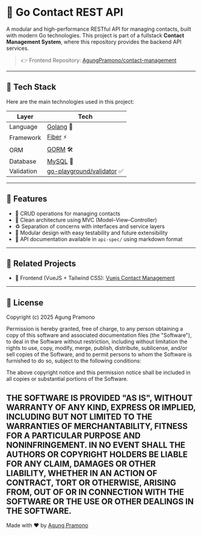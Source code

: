 # 📇 Go Contact REST API

A modular and high-performance RESTful API for managing contacts, built with modern Go technologies. This project is part of a fullstack **Contact Management System**, where this repository provides the backend API services.

> 👉 Frontend Repository: [AgungPramono/contact-management](https://github.com/AgungPramono/contact-management)

---

## 🚀 Tech Stack

Here are the main technologies used in this project:

| Layer         | Tech                                                                 |
|---------------|----------------------------------------------------------------------|
| Language      | [Golang](https://golang.org/) 🐹                                     |
| Framework     | [Fiber](https://gofiber.io/) ⚡                                       |
| ORM           | [GORM](https://gorm.io/) 🛠                                           |
| Database      | [MySQL](https://www.mysql.com/) 🐬                                    |
| Validation    | [go-playground/validator](https://github.com/go-playground/validator) ✅ |

---


## 🧪 Features

- 🧾 CRUD operations for managing contacts
- 🧠 Clean architecture using MVC (Model–View–Controller)
- ♻️ Separation of concerns with interfaces and service layers
- 🔄 Modular design with easy testability and future extensibility
- 📜 API documentation available in `api-spec/` using markdown format

---

## 🔗 Related Projects

- 🎨 Frontend (VueJS + Tailwind CSS): [Vuejs Contact Management](https://github.com/AgungPramono/contact-management)

---

## 📄 License

Copyright (c) 2025 Agung Pramono

Permission is hereby granted, free of charge, to any person obtaining a copy
of this software and associated documentation files (the "Software"), to deal
in the Software without restriction, including without limitation the rights
to use, copy, modify, merge, publish, distribute, sublicense, and/or sell
copies of the Software, and to permit persons to whom the Software is
furnished to do so, subject to the following conditions:

The above copyright notice and this permission notice shall be included in all
copies or substantial portions of the Software.

THE SOFTWARE IS PROVIDED "AS IS", WITHOUT WARRANTY OF ANY KIND, EXPRESS OR
IMPLIED, INCLUDING BUT NOT LIMITED TO THE WARRANTIES OF MERCHANTABILITY,
FITNESS FOR A PARTICULAR PURPOSE AND NONINFRINGEMENT. IN NO EVENT SHALL THE
AUTHORS OR COPYRIGHT HOLDERS BE LIABLE FOR ANY CLAIM, DAMAGES OR OTHER
LIABILITY, WHETHER IN AN ACTION OF CONTRACT, TORT OR OTHERWISE, ARISING FROM,
OUT OF OR IN CONNECTION WITH THE SOFTWARE OR THE USE OR OTHER DEALINGS IN THE
SOFTWARE.
---

Made with ❤️ by [Agung Pramono](https://github.com/AgungPramono)
